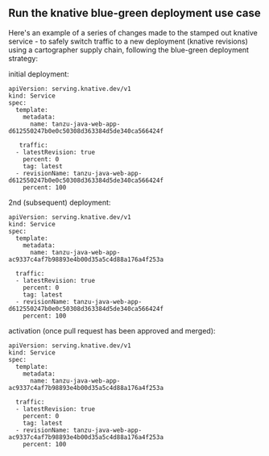 ## Run the knative blue-green deployment use case

Here's an example of a series of changes made to the stamped out knative service - to safely switch traffic to a new deployment (knative revisions) using a cartographer supply chain, following the blue-green deployment strategy:

initial deployment:
```
apiVersion: serving.knative.dev/v1
kind: Service
spec:
  template:
    metadata:
      name: tanzu-java-web-app-d612550247b0e0c50308d363384d5de340ca566424f
      
   traffic:
  - latestRevision: true
    percent: 0
    tag: latest
  - revisionName: tanzu-java-web-app-d612550247b0e0c50308d363384d5de340ca566424f
    percent: 100
```


2nd (subsequent) deployment:
```
apiVersion: serving.knative.dev/v1
kind: Service
spec:
  template:
    metadata:
      name: tanzu-java-web-app-ac9337c4af7b98893e4b00d35a5c4d88a176a4f253a
          
  traffic:
  - latestRevision: true
    percent: 0
    tag: latest
  - revisionName: tanzu-java-web-app-d612550247b0e0c50308d363384d5de340ca566424f
    percent: 100
```


activation (once pull request has been approved and merged):
```
apiVersion: serving.knative.dev/v1
kind: Service
spec:
  template:
    metadata:
      name: tanzu-java-web-app-ac9337c4af7b98893e4b00d35a5c4d88a176a4f253a

  traffic:
  - latestRevision: true
    percent: 0
    tag: latest
  - revisionName: tanzu-java-web-app-ac9337c4af7b98893e4b00d35a5c4d88a176a4f253a
    percent: 100
```